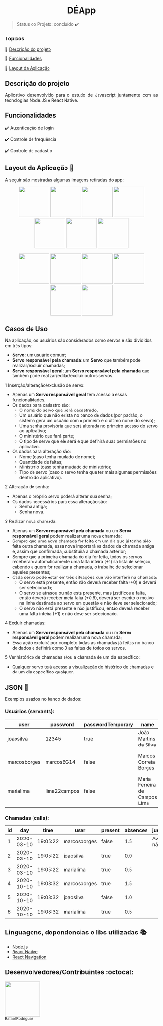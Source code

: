 <h1 align="center">DÉApp</h1>

> Status do Projeto: concluído :heavy_check_mark:

### Tópicos 

:small_blue_diamond: [Descrição do projeto](#descrição-do-projeto)

:small_blue_diamond: [Funcionalidades](#funcionalidades)

:small_blue_diamond: [Layout da Aplicação](#layout-da-aplicação-dash)

## Descrição do projeto 

<p align="justify">
  Aplicativo desenvolvido para o estudo de Javascript juntamente com as tecnologias Node.JS e React Native.
</p>

## Funcionalidades

:heavy_check_mark: Autenticação de login

:heavy_check_mark: Controle de frequência

:heavy_check_mark: Controle de cadastro

## Layout da Aplicação :dash:

<p align="justify">
  A seguir são mostradas algumas imagens retiradas do app:
</p>

<p align="center">
  <Img src="https://github.com/rafarod21/DEApp/blob/master/Screens/Screen_Home.jpeg" width=100>
  <Img src="https://github.com/rafarod21/DEApp/blob/master/Screens/Screen_Home_Login.jpeg" width=100>
  <Img src="https://github.com/rafarod21/DEApp/blob/master/Screens/Screen_FirstAccess.jpeg" width=100/>
  <Img src="https://github.com/rafarod21/DEApp/blob/master/Screens/Screen_Main_1.jpeg" width=100/>
  <Img src="https://github.com/rafarod21/DEApp/blob/master/Screens/Screen_Main_DrawerMenu.jpeg" width=100/>
  <Img src="https://github.com/rafarod21/DEApp/blob/master/Screens/Screen_NewCall.jpeg" width=100/>
  <Img src="https://github.com/rafarod21/DEApp/blob/master/Screens/Screen_Main_2.jpeg" width=100/>
</p>
<p align="center">
  <Img src="https://github.com/rafarod21/DEApp/blob/master/Screens/Screen_CallHistory.jpeg" width=100/>
  <Img src="https://github.com/rafarod21/DEApp/blob/master/Screens/Screen_CallHistoryDetail.jpeg" width=100/>
  <Img src="https://github.com/rafarod21/DEApp/blob/master/Screens/Screen_Profile.jpeg" width=100/>
  <Img src="https://github.com/rafarod21/DEApp/blob/master/Screens/Screen_ChangePassword.jpeg" width=100/>
  <Img src="https://github.com/rafarod21/DEApp/blob/master/Screens/Screen_NewServant.jpeg" width=100/>
  <Img src="https://github.com/rafarod21/DEApp/blob/master/Screens/Screen_ChangeServant.jpeg" width=100/>
</p>

## Casos de Uso

Na aplicação, os usuários são considerados como servos e são divididos em três tipos:
  - **Servo**: um usuário comum;
  - **Servo responsável pela chamada**: um **Servo** que também pode realizar/excluir chamadas;
  - **Servo responsável geral**: um **Servo responsável pela chamada** que também pode realizar/editar/excluir outros servos.

1 Inserção/alteração/exclusão de servo:
  - Apenas um **Servo responsável geral** tem acesso a essas funcionalidades.
  - Os dados para cadastro são:
    - O nome do servo que será cadastrado;
    - Um usuário que não exista no banco de dados (por padrão, o sistema gera um usuário com o primeiro e o último nome do servo);
    - Uma senha provisória que será alterada no primeiro acesso do servo ao aplicativo;
    - O ministério que fará parte;
    - O tipo de servo que ele será e que definirá suas permissões no aplicativo.
  - Os dados para alteração são:
    - Nome (caso tenha mudado de nome);
    - Quantidade de faltas;
    - Ministério (caso tenha mudado de ministério);
    - TIpo de servo (caso o servo tenha que ter mais algumas permissões dentro do aplicativo).

2 Alteração de senha:
  - Apenas o próprio servo poderá alterar sua senha;
  - Os dados necessários para essa alteração são:
    - Senha antiga;
    - Senha nova.

3 Realizar nova chamada:
  - Apenas um **Servo responsável pela chamada** ou um **Servo responsável geral** podem realizar uma nova chamada;
  - Sempre que uma nova chamada for feita em um dia que já tenha sido feita outra chamada, essa nova importará os dados da chamada antiga e, assim que confirmada, substituirá a chamada anterior;
  - Sempre que a primeira chamada do dia for feita, todos os servos receberam automaticamente uma falta inteira (+1) na lista de seleção, cabendo a quem for realizar a chamada, o trabalho de selecionar aqueles presentes;
  - Cada servo pode estar em três situações que vão interferir na chamada:
    - O servo está presente, então não deverá receber falta (+0) e deverá ser selecionado;
    - O servo se atrasou ou não está presente, mas justificou a falta, então deverá receber meia falta (+0.5), deverá ser escrito o motivo na linha destinada ao servo em questão e não deve ser selecionado;
    - O servo não está presente e não justificou, então deverá receber uma falta inteira (+1) e não deve ser selecionado.

4 Excluir chamadas:
  - Apenas um **Servo responsável pela chamada** ou um **Servo responsável geral** podem realizar uma nova chamada;
  - Essa ação excluirá por completo todas as chamadas já feitas no banco de dados e definirá como 0 as faltas de todos os servos.

5 Ver histórico de chamadas e/ou a chamada de um dia específico:
  - Qualquer servo terá acesso a visualização do histórico de chamadas e de um dia específico qualquer.

## JSON :floppy_disk:

Exemplos usados no banco de dados:

### Usuários (servants):

|user|password|passwordTemporary|name|type|ministry|absences|
| -------- |-------- |-------- |-------- |-------- |-------- |-------- |
|joaosilva|12345|true|João Martins da Silva|Servo|Música|1.0|
|marcosborges|marcosBG14|false|Marcos Correia Borges|Servo responsável pela chamada|Acolhimento|1.5|
|marialima|lima22campos|false|Maria Ferreira de Campos Lima|Servo responsável geral|Teatro|0.5|

### Chamadas (calls): 

|id|day|time|user|present|absences|justification|
| -------- |-------- |-------- |-------- |-------- |-------- |-------- |
|1|2020-03-10|19:05:22|marcosborges|false|1.5|Avisou que não viria|
|2|2020-03-10|19:05:22|joaosilva|true|0.0||
|3|2020-03-10|19:05:22|marialima|true|0.5||
|4|2020-10-10|19:08:32|marcosborges|true|1.5||
|5|2020-10-10|19:08:32|joaosilva|false|1.0||
|6|2020-10-10|19:08:32|marialima|true|0.5||

## Linguagens, dependencias e libs utilizadas :books:

- [Node.js](https://nodejs.org/en/)
- [React Native](https://reactnative.dev/)
- [React Navigation](https://reactnavigation.org/)

## Desenvolvedores/Contribuintes :octocat:

[<img src="https://avatars0.githubusercontent.com/u/39251153?s=460&u=b18964e9a5e2c3c1ef9bc74ae8c35b11095c841b&v=4" width=115><br><sub>Rafael Rodrigues</sub>](https://github.com/rafarod21)

